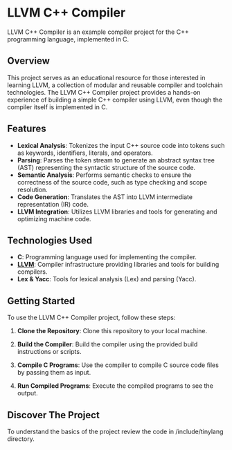 # LLVM C++ Compiler

LLVM C++ Compiler is an example compiler project for the C++ programming language, implemented in C.

## Overview

This project serves as an educational resource for those interested in learning LLVM, a collection of modular and reusable compiler and toolchain technologies. The LLVM C++ Compiler project provides a hands-on experience of building a simple C++ compiler using LLVM, even though the compiler itself is implemented in C.

## Features

- **Lexical Analysis**: Tokenizes the input C++ source code into tokens such as keywords, identifiers, literals, and operators.
- **Parsing**: Parses the token stream to generate an abstract syntax tree (AST) representing the syntactic structure of the source code.
- **Semantic Analysis**: Performs semantic checks to ensure the correctness of the source code, such as type checking and scope resolution.
- **Code Generation**: Translates the AST into LLVM intermediate representation (IR) code.
- **LLVM Integration**: Utilizes LLVM libraries and tools for generating and optimizing machine code.

## Technologies Used

- **C**: Programming language used for implementing the compiler.
- **[LLVM](https://llvm.org/)**: Compiler infrastructure providing libraries and tools for building compilers.
- **Lex & Yacc**: Tools for lexical analysis (Lex) and parsing (Yacc).

## Getting Started

To use the LLVM C++ Compiler project, follow these steps:

1. **Clone the Repository**: Clone this repository to your local machine.

2. **Build the Compiler**: Build the compiler using the provided build instructions or scripts.

3. **Compile C Programs**: Use the compiler to compile C source code files by passing them as input.

4. **Run Compiled Programs**: Execute the compiled programs to see the output.

## Discover The Project

To understand the basics of the project review the code in /include/tinylang directory.

